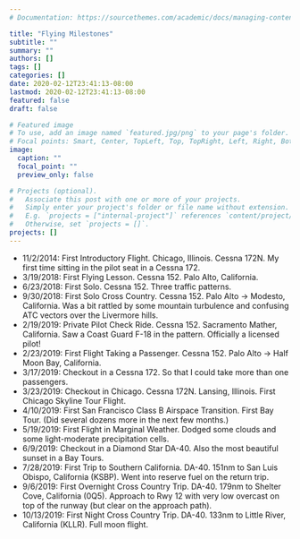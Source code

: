 ```yaml
---
# Documentation: https://sourcethemes.com/academic/docs/managing-content/

title: "Flying Milestones"
subtitle: ""
summary: ""
authors: []
tags: []
categories: []
date: 2020-02-12T23:41:13-08:00
lastmod: 2020-02-12T23:41:13-08:00
featured: false
draft: false

# Featured image
# To use, add an image named `featured.jpg/png` to your page's folder.
# Focal points: Smart, Center, TopLeft, Top, TopRight, Left, Right, BottomLeft, Bottom, BottomRight.
image:
  caption: ""
  focal_point: ""
  preview_only: false

# Projects (optional).
#   Associate this post with one or more of your projects.
#   Simply enter your project's folder or file name without extension.
#   E.g. `projects = ["internal-project"]` references `content/project/deep-learning/index.md`.
#   Otherwise, set `projects = []`.
projects: []
---
```


- 11/2/2014: First Introductory Flight. Chicago, Illinois. Cessna 172N. My first time sitting in the pilot seat in a Cessna 172.
- 3/19/2018: First Flying Lesson. Cessna 152. Palo Alto, California.
- 6/23/2018: First Solo. Cessna 152. Three traffic patterns.
- 9/30/2018: First Solo Cross Country. Cessna 152. Palo Alto -> Modesto, California. Was a bit rattled by some mountain turbulence and confusing ATC vectors over the Livermore hills.
- 2/19/2019: Private Pilot Check Ride. Cessna 152. Sacramento Mather, California. Saw a Coast Guard F-18 in the pattern. Officially a licensed pilot!
- 2/23/2019: First Flight Taking a Passenger. Cessna 152. Palo Alto -> Half Moon Bay, California.
- 3/17/2019: Checkout in a Cessna 172. So that I could take more than one passengers.
- 3/23/2019: Checkout in Chicago. Cessna 172N. Lansing, Illinois. First Chicago Skyline Tour Flight.
- 4/10/2019: First San Francisco Class B Airspace Transition. First Bay Tour. (Did several dozens more in the next few months.)
- 5/19/2019: First Flight in Marginal Weather. Dodged some clouds and some light-moderate precipitation cells.
- 6/9/2019: Checkout in a Diamond Star DA-40. Also the most beautiful sunset in a Bay Tours.
- 7/28/2019: First Trip to Southern California. DA-40. 151nm to San Luis Obispo, California (KSBP). Went into reserve fuel on the return trip.
- 9/6/2019: First Overnight Cross Country Trip. DA-40. 179nm to Shelter Cove, California (0Q5). Approach to Rwy 12 with very low overcast on top of the runway (but clear on the approach path).
- 10/13/2019: First Night Cross Country Trip. DA-40. 133nm to Little River, California (KLLR). Full moon flight.
